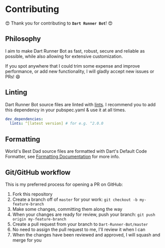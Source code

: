 # Contributing

😍 Thank you for contributing to **`Dart Runner Bot`**! 😍

## Philosophy

I aim to make Dart Runner Bot as fast, robust, secure and reliable as possible, while also allowing for extensive customization.

If you spot anywhere that I could trim some expense and improve performance, or add new functionality, I will gladly accept new issues or PRs! 😄

## Linting

Dart Runner Bot source files are linted with [lints](https://pub.dev/packages/lints). I recommend you to add this dependency in your pubspec.yaml & use it at all times.

```yaml
dev_dependencies:
  lints: ^[latest version] # for e.g. ^2.0.0
```

## Formatting

World's Best Dad source files are formatted with Dart's Default Code Formatter, see [Formatting Documentation](https://dart.dev/guides/language/formatting) for more info.

## Git/GitHub workflow

This is my preferred process for opening a PR on GitHub:

1. Fork this repository
2. Create a branch off of `master` for your work: `git checkout -b my-feature-branch`
3. Make some changes, committing them along the way
4. When your changes are ready for review, push your branch: `git push origin my-feature-branch`
5. Create a pull request from your branch to `Dart-Runner-Bot/master`
6. No need to assign the pull request to me, I'll review it when I can
7. When the changes have been reviewed and approved, I will squash and merge for you
